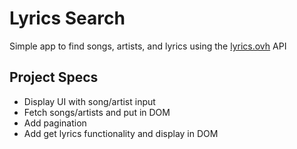 # Lyrics Search

Simple app to find songs, artists, and lyrics using the [lyrics.ovh](https://lyrics.ovh) API

## Project Specs

- Display UI with song/artist input
- Fetch songs/artists and put in DOM
- Add pagination
- Add get lyrics functionality and display in DOM